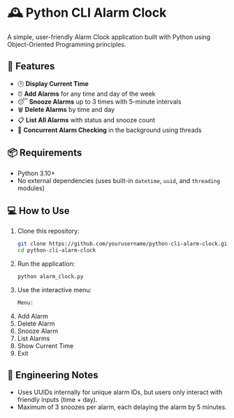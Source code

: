 # 🕰️ Python CLI Alarm Clock

A simple, user-friendly Alarm Clock application built with Python using Object-Oriented Programming principles.

## 🚀 Features

- 🕒 **Display Current Time**
- ⏰ **Add Alarms** for any time and day of the week
- 😴 **Snooze Alarms** up to 3 times with 5-minute intervals
- 🗑️ **Delete Alarms** by time and day
- 📋 **List All Alarms** with status and snooze count
- 🔁 **Concurrent Alarm Checking** in the background using threads

## 📦 Requirements

- Python 3.10+
- No external dependencies (uses built-in `datetime`, `uuid`, and `threading` modules)

## 💻 How to Use

1. Clone this repository:
   ```bash
   git clone https://github.com/yourusername/python-cli-alarm-clock.git
   cd python-cli-alarm-clock

2. Run the application:
   ```bash
   python alarm_clock.py

3. Use the interactive menu:
   ```bash
   Menu:
  1. Add Alarm
  2. Delete Alarm
  3. Snooze Alarm
  4. List Alarms
  5. Show Current Time
  6. Exit


## 🧠 Engineering Notes
- Uses UUIDs internally for unique alarm IDs, but users only interact with friendly inputs (time + day).
- Maximum of 3 snoozes per alarm, each delaying the alarm by 5 minutes.







  
